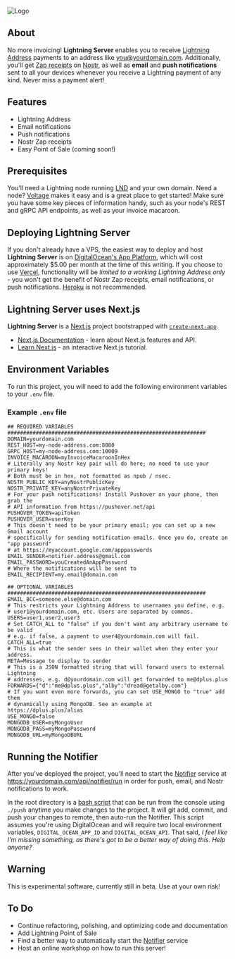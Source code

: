 ![Logo](https://i.imgur.com/iexBI5J.jpeg)

## About

No more invoicing! **Lightning Server** enables you to receive [Lightning Address](https://lightningaddress.com) payments to an address like you@yourdomain.com. Additionally, you'll get [Zap receipts](https://github.com/nostr-protocol/nips/blob/master/57.md) on [Nostr](https://damus.io/), as well as **email** and **push notifications** sent to all your devices whenever you receive a Lightning payment of any kind. Never miss a payment alert!

## Features

- Lightning Address
- Email notifications
- Push notifications
- Nostr Zap receipts
- Easy Point of Sale (coming soon!)

## Prerequisites

You'll need a Lightning node running [LND](https://github.com/lightningnetwork/lnd) and your own domain. Need a node? [Voltage](https://voltage.cloud) makes it easy and is a great place to get started! Make sure you have some key pieces of information handy, such as your node's REST and gRPC API endpoints, as well as your invoice macaroon.

## Deploying Lightning Server

If you don't already have a VPS, the easiest way to deploy and host **Lightning Server** is on [DigitalOcean's App Platform](https://www.digitalocean.com/products/app-platform), which will cost approximately $5.00 per month at the time of this writing. If you choose to use [Vercel](https://vercel.com), functionality will be *limited to a working Lightning Address only* - you won't get the benefit of Nostr Zap receipts, email notifications, or push notifications. [Heroku](https://www.heroku.com/) is not recommended.

## Lightning Server uses Next.js

**Lightning Server** is a [Next.js](https://nextjs.org/) project bootstrapped with [`create-next-app`](https://github.com/vercel/next.js/tree/canary/packages/create-next-app).

- [Next.js Documentation](https://nextjs.org/docs) - learn about Next.js features and API.
- [Learn Next.js](https://nextjs.org/learn) - an interactive Next.js tutorial.

## Environment Variables

To run this project, you will need to add the following environment variables to your `.env` file.

### Example `.env` file

```env
## REQUIRED VARIABLES ###############################################################
DOMAIN=yourdomain.com
REST_HOST=my-node-address.com:8080
GRPC_HOST=my-node-address.com:10009
INVOICE_MACAROON=myInvoiceMacaroonInHex
# Literally any Nostr key pair will do here; no need to use your primary keys!
# Both must be in hex, not formatted as npub / nsec.
NOSTR_PUBLIC_KEY=anyNostrPublicKey
NOSTR_PRIVATE_KEY=anyNostrPrivateKey
# For your push notifications! Install Pushover on your phone, then grab the
# API information from https://pushover.net/api
PUSHOVER_TOKEN=apiToken
PUSHOVER_USER=userKey
# This doesn't need to be your primary email; you can set up a new Gmail account
# specifically for sending notification emails. Once you do, create an "app password"
# at https://myaccount.google.com/apppasswords
EMAIL_SENDER=notifier.address@gmail.com
EMAIL_PASSWORD=youCreatedAnAppPassword
# Where the notifications will be sent to
EMAIL_RECIPIENT=my.email@domain.com

## OPTIONAL VARIABLES ###############################################################
EMAIL_BCC=someone.else@domain.com
# This restricts your Lightning Address to usernames you define, e.g.
# user1@yourdomain.com, etc. Users are separated by commas.
USERS=user1,user2,user3
# Set CATCH_ALL to "false" if you don't want any arbitrary username to be valid
# e.g. if false, a payment to user4@yourdomain.com will fail.
CATCH_ALL=true
# This is what the sender sees in their wallet when they enter your address.
META=Message to display to sender
# This is a JSON formatted string that will forward users to external Lightning
# addresses, e.g. d@yourdomain.com will get forwarded to me@dplus.plus
FORWARDS={"d":"me@dplus.plus","alby":"dread@getalby.com"}
# If you want even more forwards, you can set USE_MONGO to "true" add them
# dynamically using MongoDB. See an example at https://dplus.plus/alias
USE_MONGO=false
MONGODB_USER=myMongoUser
MONGODB_PASS=myMongoPassword
MONGODB_URL=myMongoDBURL
```

## Running the Notifier

After you've deployed the project, you'll need to start the [Notifier](https://github.com/dplusplus1024/Lightning-Server/blob/main/app/api/notifier/%5Buser%5D/route.js) service at https://yourdomain.com/api/notifier/run in order for push, email, and Nostr notifications to work.

In the root directory is a [bash script](https://github.com/dplusplus1024/Lightning-Server/blob/main/push) that can be run from the console using `./push` anytime you make changes to the project. It will git add, commit, and push your changes to remote, then auto-run the Notifier. This script assumes you're using DigitalOcean and will require two local environment variables, `DIGITAL_OCEAN_APP_ID` and `DIGITAL_OCEAN_API`. That said, *I feel like I'm missing something, as there's got to be a better way of doing this. Help anyone?*

## Warning

This is experimental software, currently still in beta. Use at your own risk!

## To Do

- Continue refactoring, polishing, and optimizing code and documentation
- Add Lightning Point of Sale
- Find a better way to automatically start the [Notifier](https://github.com/dplusplus1024/Lightning-Server/blob/main/app/api/notifier/%5Buser%5D/route.js) service
- Host an online workshop on how to run this server!
